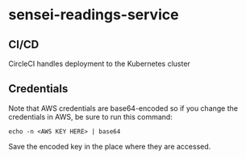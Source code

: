 # sensei-readings-service

## CI/CD
CircleCI handles deployment to the Kubernetes cluster

## Credentials
Note that AWS credentials are base64-encoded so if you change the credentials in AWS, be sure to run this command:

`echo -n <AWS KEY HERE> | base64`

Save the encoded key in the place where they are accessed.